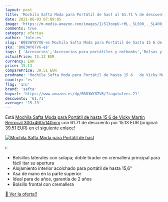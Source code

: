 ```yaml
---
layout: post
title: 'Mochila Safta Moda para Portátil de hast al 61.71 % de descuento'
date: 2021-06-03 07:09:05
image: 'https://m.media-amazon.com/images/I/513oopU-+ML._SL500_._SL400_.jpg'
comments: true
category: ofertas
author: 'tole.es'
slug: 'B083WY87V6-es Mochila Safta Moda para Portátil de hasta 15 6 de Vicky...'
sku: 'B083WY87V6-es'
tags: [ 'Accesorios','Accesorios para portátiles y netbooks','Bolsas y fundas para portátiles y netbooks','Informática','Mochilas para portátiles y netbooks','mochila','safta', ]
actualPrice: 15.13 EUR
currency: EUR
price: 15.13
comparePrice: 39.51 EUR
prodname: 'Mochila Safta Moda para Portátil de hasta 15 6   de Vicky Martin Berrocal  300x460x140mm'
country: 'es'
flag: '🇪🇸'
brand: 'safta'
buyurl: 'https://www.amazon.es/dp/B083WY87V6/?tag=tolees-21'
descuento: '61.71'
average: '15.13'
---
```


Está [Mochila Safta Moda para Portátil de hasta 15 6   de Vicky Martin Berrocal  300x460x140mm](https://www.amazon.es/dp/B083WY87V6/?tag=tolees-21) con 61.71 de descuento por 15.13 EUR (original: 39.51 EUR) en el siguiente enlace!

[![Mochila Safta Moda para Portátil de hast](https://m.media-amazon.com/images/I/513oopU-+ML._SL500_._SL400_.jpg)](https://www.amazon.es/dp/B083WY87V6/?tag=tolees-21)

ℹ️:

- Bolsillos laterales con solapa; doble tirador en cremallera principal para fácil itar su apertura
- Alojamiento interior acolchado para portátil de hasta 15,6"
- Asa de mano en la parte superior
- Ideal para de años, garantía de 2 años
- Bolsillo frontal con cremallera

[🛒 Ver la oferta!!](https://www.amazon.es/dp/B083WY87V6/?tag=tolees-21)
